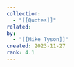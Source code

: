 ```yaml
---
collection:
  - "[[Quotes]]"
related: 
by:
  - "[[Mike Tyson]]"
created: 2023-11-27
rank: 4.1
---
```

 
